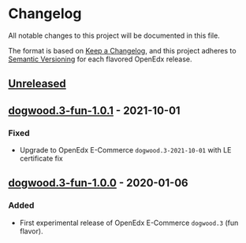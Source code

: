 # Changelog

All notable changes to this project will be documented in this file.

The format is based on [Keep a Changelog](https://keepachangelog.com/en/1.0.0/),
and this project adheres to [Semantic
Versioning](https://semver.org/spec/v2.0.0.html) for each flavored OpenEdx
release.

## [Unreleased]

## [dogwood.3-fun-1.0.1] - 2021-10-01

### Fixed

- Upgrade to OpenEdx E-Commerce `dogwood.3-2021-10-01` with LE certificate fix

## [dogwood.3-fun-1.0.0] - 2020-01-06

### Added

- First experimental release of OpenEdx E-Commerce `dogwood.3` (fun flavor).

[unreleased]: https://github.com/openfun/openedx-docker/compare/dogwood.3-fun-1.0.1...HEAD
[dogwood.3-fun-1.0.1]: https://github.com/openfun/openedx-docker/compare/dogwood.3-fun-1.0.0...dogwood.3-fun-1.0.1
[dogwood.3-fun-1.0.0]: https://github.com/openfun/openedx-docker/releases/tag/dogwood.3-fun-1.0.0
